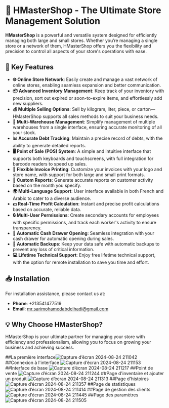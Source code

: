 # 🛒 HMasterShop - The Ultimate Store Management Solution

**HMasterShop** is a powerful and versatile system designed for efficiently managing both large and small stores. Whether you’re managing a single store or a network of them, HMasterShop offers you the flexibility and precision to control all aspects of your store's operations with ease.

## 🚀 Key Features

- **🌐 Online Store Network**: Easily create and manage a vast network of online stores, enabling seamless expansion and better communication.
- **📦 Advanced Inventory Management**: Keep track of your inventory with precision, sort out expired or soon-to-expire items, and effortlessly add new suppliers.
- **💰 Multiple Selling Options**: Sell by kilogram, liter, piece, or carton—HMasterShop supports all sales methods to suit your business needs.
- **🏬 Multi-Warehouse Management**: Simplify management of multiple warehouses from a single interface, ensuring accurate monitoring of all your stock.
- **📊 Accurate Debt Tracking**: Maintain a precise record of debts, with the ability to generate detailed reports.
- **🖥️ Point of Sale (POS) System**: A simple and intuitive interface that supports both keyboards and touchscreens, with full integration for barcode readers to speed up sales.
- **🧾 Flexible Invoice Printing**: Customize your invoices with your logo and store name, with support for both large and small print formats.
- **📅 Custom Reports**: Generate accurate reports on customer activity based on the month you specify.
- **🌍 Multi-Language Support**: User interface available in both French and Arabic to cater to a diverse audience.
- **💵 Real-Time Profit Calculation**: Instant and precise profit calculations based on accurate, reliable data.
- **🔒 Multi-User Permissions**: Create secondary accounts for employees with specific permissions, and track each worker's activity to ensure transparency.
- **💸 Automatic Cash Drawer Opening**: Seamless integration with your cash drawer for automatic opening during sales.
- **💾 Automatic Backups**: Keep your data safe with automatic backups to prevent any loss of critical information.
- **💻 Lifetime Technical Support**: Enjoy free lifetime technical support, with the option for remote installation to save you time and effort.

## 📥 Installation

For installation assistance, please contact us at:
- **Phone**: +213541477519
- **Email**: [mr.sarimohamedabdelhadi@gmail.com](mailto:mr.sarimohamedabdelhadi@gmail.com)

## 💡 Why Choose HMasterShop?

HMasterShop is your ultimate partner for managing your store with efficiency and professionalism, allowing you to focus on growing your business and achieving success.


##La première interface![Capture d’écran 2024-08-24 211042](https://github.com/user-attachments/assets/8bf0aa63-7bf7-466a-9d6c-8cbe57c6bfb7)
##Connexion à l'interface ![Capture d’écran 2024-08-24 211153](https://github.com/user-attachments/assets/a63e677d-1ecf-4c78-95e4-6df13bf0c466)
##Interface de base ![Capture d’écran 2024-08-24 211217](https://github.com/user-attachments/assets/de7d2a44-02d9-41f6-b378-0472eaad9c53)
##Point de vente ![Capture d’écran 2024-08-24 211244](https://github.com/user-attachments/assets/96a73eb1-b2e3-4d92-a7a4-e4015685266c)
##Page d'inventaire et ajouter un produit ![Capture d’écran 2024-08-24 211313](https://github.com/user-attachments/assets/d0b33b57-6fc5-4cb6-87c8-44552ad82a74)
##Page d'histoires ![Capture d’écran 2024-08-24 211357](https://github.com/user-attachments/assets/444b0aa3-8ddb-4c55-bffd-85494404b67c)
##Page de statistiques ![Capture d’écran 2024-08-24 211414](https://github.com/user-attachments/assets/658d50af-a8f3-4cdc-8f9b-596b404c56a1)
##Page de gestion des clients ![Capture d’écran 2024-08-24 211445](https://github.com/user-attachments/assets/38e4b3d6-6acf-4614-87f5-fa788a4d71d8)
##Page des paramètres ![Capture d’écran 2024-08-24 211505](https://github.com/user-attachments/assets/cbf75491-528b-434e-acfe-7c6fd70cda47)

